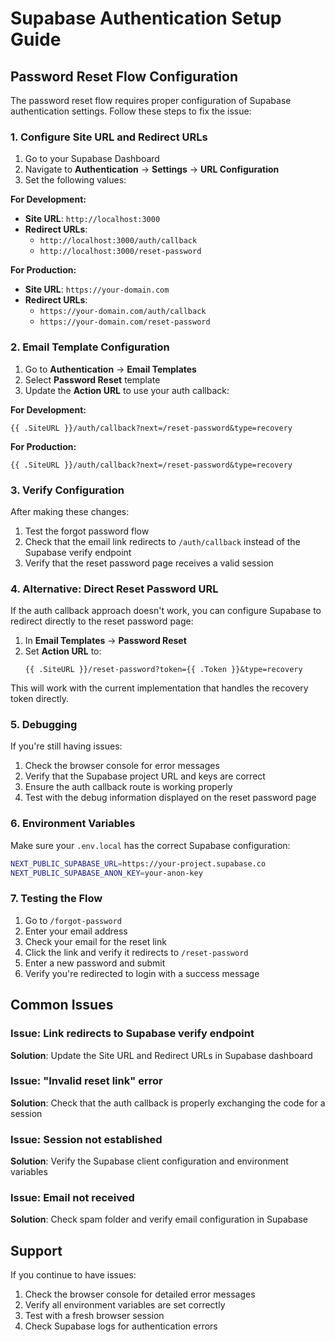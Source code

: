 # Supabase Authentication Setup Guide

## Password Reset Flow Configuration

The password reset flow requires proper configuration of Supabase authentication settings. Follow these steps to fix the issue:

### 1. Configure Site URL and Redirect URLs

1. Go to your Supabase Dashboard
2. Navigate to **Authentication** → **Settings** → **URL Configuration**
3. Set the following values:

**For Development:**
- **Site URL**: `http://localhost:3000`
- **Redirect URLs**: 
  - `http://localhost:3000/auth/callback`
  - `http://localhost:3000/reset-password`

**For Production:**
- **Site URL**: `https://your-domain.com`
- **Redirect URLs**: 
  - `https://your-domain.com/auth/callback`
  - `https://your-domain.com/reset-password`

### 2. Email Template Configuration

1. Go to **Authentication** → **Email Templates**
2. Select **Password Reset** template
3. Update the **Action URL** to use your auth callback:

**For Development:**
```
{{ .SiteURL }}/auth/callback?next=/reset-password&type=recovery
```

**For Production:**
```
{{ .SiteURL }}/auth/callback?next=/reset-password&type=recovery
```

### 3. Verify Configuration

After making these changes:

1. Test the forgot password flow
2. Check that the email link redirects to `/auth/callback` instead of the Supabase verify endpoint
3. Verify that the reset password page receives a valid session

### 4. Alternative: Direct Reset Password URL

If the auth callback approach doesn't work, you can configure Supabase to redirect directly to the reset password page:

1. In **Email Templates** → **Password Reset**
2. Set **Action URL** to:
   ```
   {{ .SiteURL }}/reset-password?token={{ .Token }}&type=recovery
   ```

This will work with the current implementation that handles the recovery token directly.

### 5. Debugging

If you're still having issues:

1. Check the browser console for error messages
2. Verify that the Supabase project URL and keys are correct
3. Ensure the auth callback route is working properly
4. Test with the debug information displayed on the reset password page

### 6. Environment Variables

Make sure your `.env.local` has the correct Supabase configuration:

```bash
NEXT_PUBLIC_SUPABASE_URL=https://your-project.supabase.co
NEXT_PUBLIC_SUPABASE_ANON_KEY=your-anon-key
```

### 7. Testing the Flow

1. Go to `/forgot-password`
2. Enter your email address
3. Check your email for the reset link
4. Click the link and verify it redirects to `/reset-password`
5. Enter a new password and submit
6. Verify you're redirected to login with a success message

## Common Issues

### Issue: Link redirects to Supabase verify endpoint
**Solution**: Update the Site URL and Redirect URLs in Supabase dashboard

### Issue: "Invalid reset link" error
**Solution**: Check that the auth callback is properly exchanging the code for a session

### Issue: Session not established
**Solution**: Verify the Supabase client configuration and environment variables

### Issue: Email not received
**Solution**: Check spam folder and verify email configuration in Supabase

## Support

If you continue to have issues:

1. Check the browser console for detailed error messages
2. Verify all environment variables are set correctly
3. Test with a fresh browser session
4. Check Supabase logs for authentication errors 